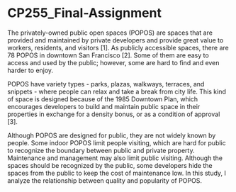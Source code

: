 # CP255_Final-Assignment

The privately-owned public open spaces (POPOS) are spaces that are provided and maintained by private developers and provide great value to workers, residents, and visitors [1]. As publicly accessible spaces, there are 78 POPOS in downtown San Francisco [2]. Some of them are easy to access and used by the public; however, some are hard to find and even harder to enjoy.

POPOS have variety types - parks, plazas, walkways, terraces, and snippets - where people can relax and take a break from city life. This kind of space is designed because of the 1985 Downtown Plan, which encourages developers to build and maintain public space in their properties in exchange for a density bonus, or as a condition of approval [3].

Although POPOS are designed for public, they are not widely known by people. Some indoor POPOS limit people visiting, which are hard for public to recognize the boundary between public and private property. Maintenance and management may also limit public visiting. Although the spaces should be recognized by the public, some developers hide the spaces from the public to keep the cost of maintenance low. In this study, I analyze the relationship between quality and popularity of POPOS.
